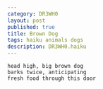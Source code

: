```yaml
---
category: DR3WH0
layout: post
published: true
title: Brown Dog
tags: haiku animals dogs
description: DR3WH0.haiku
---
```


	head high, big brown dog
	barks twice, anticipating
	fresh food through this door